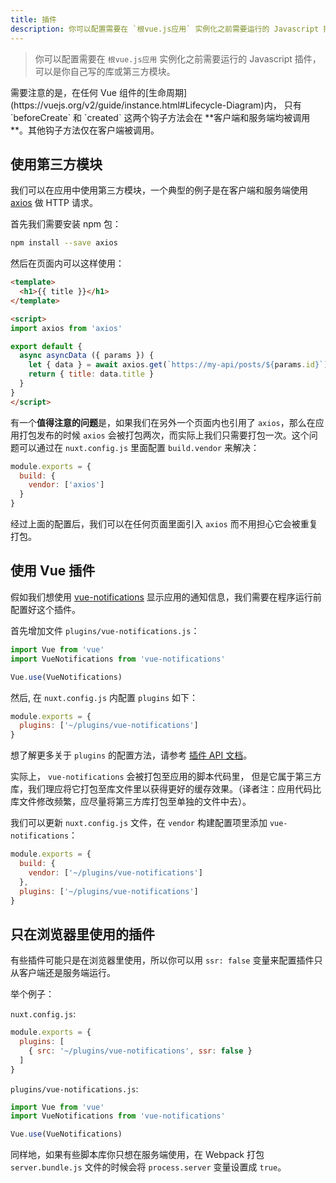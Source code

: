 ```yaml
---
title: 插件
description: 你可以配置需要在 `根vue.js应用` 实例化之前需要运行的 Javascript 插件，可以是你自己写的库或第三方模块。
---
```


> 你可以配置需要在 `根vue.js应用` 实例化之前需要运行的 Javascript 插件，可以是你自己写的库或第三方模块。

<div class="Alert">需要注意的是，在任何 Vue 组件的[生命周期](https://vuejs.org/v2/guide/instance.html#Lifecycle-Diagram)内， 只有 `beforeCreate` 和 `created` 这两个钩子方法会在 **客户端和服务端均被调用**。其他钩子方法仅在客户端被调用。</div>

## 使用第三方模块

我们可以在应用中使用第三方模块，一个典型的例子是在客户端和服务端使用 [axios](https://github.com/mzabriskie/axios) 做 HTTP 请求。

首先我们需要安装 npm 包：

```bash
npm install --save axios
```

然后在页面内可以这样使用：

```html
<template>
  <h1>{{ title }}</h1>
</template>

<script>
import axios from 'axios'

export default {
  async asyncData ({ params }) {
    let { data } = await axios.get(`https://my-api/posts/${params.id}`)
    return { title: data.title }
  }
}
</script>
```

有一个**值得注意的问题**是，如果我们在另外一个页面内也引用了 `axios`，那么在应用打包发布的时候 `axios` 会被打包两次，而实际上我们只需要打包一次。这个问题可以通过在 `nuxt.config.js` 里面配置 `build.vendor` 来解决：

```js
module.exports = {
  build: {
    vendor: ['axios']
  }
}
```

经过上面的配置后，我们可以在任何页面里面引入 `axios` 而不用担心它会被重复打包。

## 使用 Vue 插件

假如我们想使用 [vue-notifications](https://github.com/se-panfilov/vue-notifications) 显示应用的通知信息，我们需要在程序运行前配置好这个插件。

首先增加文件 `plugins/vue-notifications.js`：
```js
import Vue from 'vue'
import VueNotifications from 'vue-notifications'

Vue.use(VueNotifications)
```

然后, 在 `nuxt.config.js` 内配置 `plugins` 如下：
```js
module.exports = {
  plugins: ['~/plugins/vue-notifications']
}
```

想了解更多关于 `plugins` 的配置方法，请参考 [插件 API 文档](/api/configuration-plugins)。

实际上， `vue-notifications` 会被打包至应用的脚本代码里， 但是它属于第三方库，我们理应将它打包至库文件里以获得更好的缓存效果。（译者注：应用代码比库文件修改频繁，应尽量将第三方库打包至单独的文件中去）。

我们可以更新 `nuxt.config.js` 文件，在 `vendor` 构建配置项里添加 `vue-notifications`：
```js
module.exports = {
  build: {
    vendor: ['~/plugins/vue-notifications']
  },
  plugins: ['~/plugins/vue-notifications']
}
```

## 只在浏览器里使用的插件

有些插件可能只是在浏览器里使用，所以你可以用 `ssr: false` 变量来配置插件只从客户端还是服务端运行。

举个例子：

`nuxt.config.js`:
```js
module.exports = {
  plugins: [
    { src: '~/plugins/vue-notifications', ssr: false }
  ]
}
```

`plugins/vue-notifications.js`:
```js
import Vue from 'vue'
import VueNotifications from 'vue-notifications'

Vue.use(VueNotifications)
```

同样地，如果有些脚本库你只想在服务端使用，在 Webpack 打包 `server.bundle.js` 文件的时候会将 `process.server` 变量设置成 `true`。
